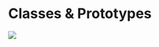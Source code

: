# Classes & Prototypes
<img src="https://github.com/TamaraNoierat/Mastering-JavaScript-in-20-Days/assets/130704887/205743f1-3d73-47f5-9f7c-7ab354270cc3">



